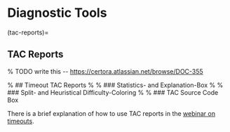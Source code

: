 Diagnostic Tools
================


(tac-reports)=
## TAC Reports

% TODO  write this -- https://certora.atlassian.net/browse/DOC-355

% ## Timeout TAC Reports
% 
% ### Statistics- and Explanation-Box
% 
% ### Split- and Heuristical Difficulty-Coloring
% 
% ### TAC Source Code Box

There is a brief explanation of how to use TAC reports in the 
[webinar on timeouts](https://www.youtube.com/watch?v=mntP0_EN-ZQ).
